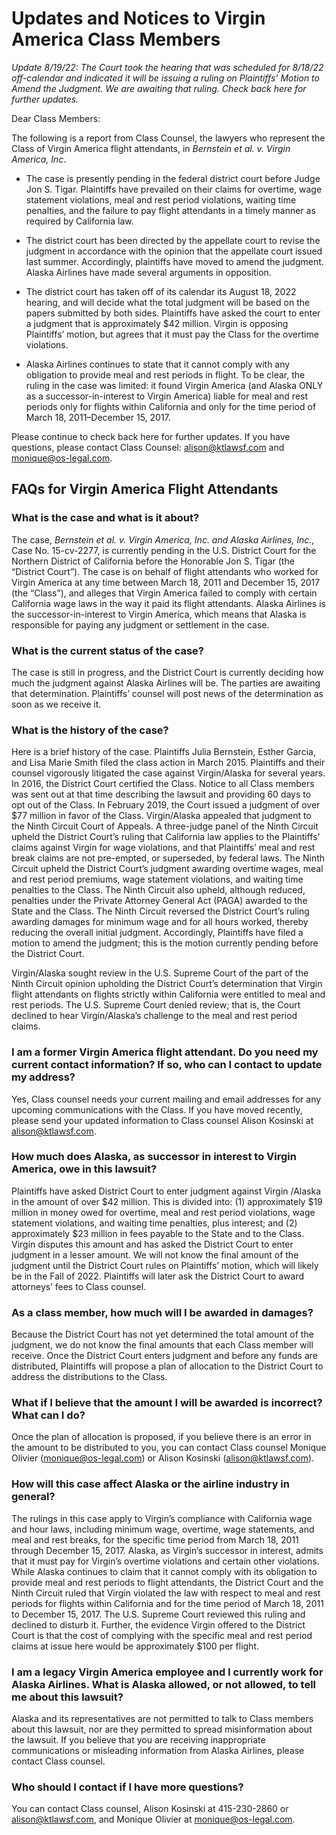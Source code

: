 # Updates and Notices to Virgin America Class Members

_Update 8/19/22: The Court took the hearing that was scheduled for 8/18/22 off-calendar and indicated it will be issuing a ruling on Plaintiffs’ Motion to Amend the Judgment.  We are awaiting that ruling. Check back here for further updates._

Dear Class Members:

The following is a report from Class Counsel, the lawyers who represent the Class of Virgin America flight attendants, in _Bernstein et al. v. Virgin America, Inc_.

* The case is presently pending in the federal district court before Judge Jon S. Tigar.  Plaintiffs have prevailed on their claims for overtime, wage statement violations, meal and rest period violations, waiting time penalties, and the failure to pay flight attendants in a timely manner as required by California law.

* The district court has been directed by the appellate court to revise the judgment in accordance with the opinion that the appellate court issued last summer.  Accordingly, plaintiffs have moved to amend the judgment.  Alaska Airlines have made several arguments in opposition.

* The district court has taken off of its calendar its August 18, 2022 hearing, and will decide what the total judgment will be based on the papers submitted by both sides.  Plaintiffs have asked the court to enter a judgment that is approximately $42 million.  Virgin is opposing Plaintiffs’ motion, but agrees that it must pay the Class for the overtime violations.

* Alaska Airlines continues to state that it cannot comply with any obligation to provide meal and rest periods in flight.  To be clear, the ruling in the case was limited: it found Virgin America (and Alaska ONLY as a successor-in-interest to Virgin America) liable for meal and rest periods only for flights within California and only for the time period of March 18, 2011–December 15, 2017.

Please continue to check back here for further updates.  If you have questions, please contact Class Counsel: [alison@ktlawsf.com](mailto:alison@ktlawsf.com) and [monique@os-legal.com](mailto:monique@os-legal.com).

## FAQs for Virgin America Flight Attendants

### What is the case and what is it about?

The case, _Bernstein et al. v. Virgin America, Inc. and Alaska Airlines, Inc._, Case No. 15-cv-2277, is currently pending in the U.S. District Court for the Northern District of California before the Honorable Jon S. Tigar (the “District Court”).  The case is on behalf of flight attendants who worked for Virgin America at any time between March 18, 2011 and December 15, 2017 (the “Class”), and alleges that Virgin America failed to comply with certain California wage laws in the way it paid its flight attendants.  Alaska Airlines is the successor-in-interest to Virgin America, which means that Alaska is responsible for paying any judgment or settlement in the case.

### What is the current status of the case?

The case is still in progress, and the District Court is currently deciding how much the judgment against Alaska Airlines will be.  The parties are awaiting that determination.  Plaintiffs’ counsel will post news of the determination as soon as we receive it.

### What is the history of the case?

Here is a brief history of the case.  Plaintiffs Julia Bernstein, Esther Garcia, and Lisa Marie Smith filed the class action in March 2015.  Plaintiffs and their counsel vigorously litigated the case against Virgin/Alaska for several years.  In 2016, the District Court certified the Class.  Notice to all Class members was sent out at that time describing the lawsuit and providing 60 days to opt out of the Class.  In February 2019, the Court issued a judgment of over $77 million in favor of the Class.  Virgin/Alaska appealed that judgment to the Ninth Circuit Court of Appeals. A three-judge panel of the Ninth Circuit upheld the District Court’s ruling that California law applies to the Plaintiffs’ claims against Virgin for wage violations, and that Plaintiffs’ meal and rest break claims are not pre-empted, or superseded, by federal laws.  The Ninth Circuit upheld the District Court’s judgment awarding overtime wages, meal and rest period premiums, wage statement violations, and waiting time penalties to the Class.  The Ninth Circuit also upheld, although reduced, penalties under the Private Attorney General Act (PAGA) awarded to the State and the Class.  The Ninth Circuit reversed the District Court’s ruling awarding damages for minimum wage and for all hours worked, thereby reducing the overall initial judgment.  Accordingly, Plaintiffs have filed a motion to amend the judgment; this is the motion currently pending before the District Court.

Virgin/Alaska sought review in the U.S. Supreme Court of the part of the Ninth Circuit opinion upholding the District Court’s determination that Virgin flight attendants on flights strictly within California were entitled to meal and rest periods.  The U.S. Supreme Court denied review; that is, the Court declined to hear Virgin/Alaska’s challenge to the meal and rest period claims.

### I am a former Virgin America flight attendant.  Do you need my current contact information?  If so, who can I contact to update my address?

Yes, Class counsel needs your current mailing and email addresses for any upcoming communications with the Class.  If you have moved recently, please send your updated information to Class counsel Alison Kosinski at [alison@ktlawsf.com](mailto:alison@ktlawsf.com).

### How much does Alaska, as successor in interest to Virgin America, owe in this lawsuit?

Plaintiffs have asked District Court to enter judgment against Virgin /Alaska in the amount of over $42 million.  This is divided into:  (1) approximately $19 million in money owed for overtime, meal and rest period violations, wage statement violations, and waiting time penalties, plus interest; and (2) approximately $23 million in fees payable to the State and to the Class.  Virgin disputes this amount and has asked the District Court to enter judgment in a lesser amount.  We will not know the final amount of the judgment until the District Court rules on Plaintiffs’ motion, which will likely be in the Fall of 2022. Plaintiffs will later ask the District Court to award attorneys’ fees to Class counsel.

### As a class member, how much will I be awarded in damages?

Because the District Court has not yet determined the total amount of the judgment, we do not know the final amounts that each Class member will receive.  Once the District Court enters judgment and before any funds are distributed, Plaintiffs will propose a plan of allocation to the District Court to address the distributions to the Class.

### What if I believe that the amount I will be awarded is incorrect?  What can I do?

Once the plan of allocation is proposed, if you believe there is an error in the amount to be distributed to you, you can contact Class counsel Monique Olivier ([monique@os-legal.com](mailto:monique@os-legal.com)) or Alison Kosinski ([alison@ktlawsf.com](mailto:alison@ktlawsf.com)).

### How will this case affect Alaska or the airline industry in general?

The rulings in this case apply to Virgin’s compliance with California wage and hour laws, including minimum wage, overtime, wage statements, and meal and rest breaks, for the specific time period from March 18, 2011 through December 15, 2017.  Alaska, as Virgin’s successor in interest, admits that it must pay for Virgin’s overtime violations and certain other violations.  While Alaska continues to claim that it cannot comply with its obligation to provide meal and rest periods to flight attendants, the District Court and the Ninth Circuit ruled that Virgin violated the law with respect to meal and rest periods for flights within California and for the time period of March 18, 2011 to December 15, 2017.  The U.S. Supreme Court reviewed this ruling and declined to disturb it.  Further, the evidence Virgin offered to the District Court is that the cost of complying with the specific meal and rest period claims at issue here would be approximately $100 per flight.

### I am a legacy Virgin America employee and I currently work for Alaska Airlines.  What is Alaska allowed, or not allowed, to tell me about this lawsuit?

Alaska and its representatives are not permitted to talk to Class members about this lawsuit, nor are they permitted to spread misinformation about the lawsuit.  If you believe that you are receiving inappropriate communications or misleading information from Alaska Airlines, please contact Class counsel.

### Who should I contact if I have more questions?

You can contact Class counsel, Alison Kosinski at 415-230-2860 or [alison@ktlawsf.com](mailto:alison@ktlawsf.com), and Monique Olivier at [monique@os-legal.com](mailto:monique@os-legal.com).
